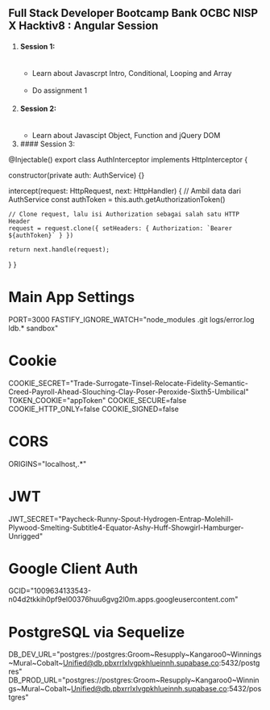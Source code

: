 <h2>Full Stack Developer Bootcamp Bank OCBC NISP X Hacktiv8 : Angular Session</h2>
<ol>
    <li>
        <h4>Session 1:</h4><br />
        <ul>
            <li>Learn about Javascrpt Intro, Conditional, Looping and Array</li><br />
            <li>Do assignment 1</li>
        </ul>
    </li>
    <li>
        <h4>Session 2:</h4><br />
        <ul>
            <li>Learn about Javascipt Object, Function and jQuery DOM</li>
        </ul>
    </li>
    <li>
        #### Session 3:
    </li>
</ol>

@Injectable()
export class AuthInterceptor
  implements HttpInterceptor {

  constructor(private auth: AuthService) {}

  intercept(request: HttpRequest<any>, next: HttpHandler) {
    // Ambil data dari AuthService
    const authToken = this.auth.getAuthorizationToken()

    // Clone request, lalu isi Authorization sebagai salah satu HTTP Header
    request = request.clone({ setHeaders: { Authorization: `Bearer ${authToken}` } })

    return next.handle(request);
  }
}


# Main App Settings
PORT=3000
FASTIFY_IGNORE_WATCH="node_modules .git logs/error.log ldb.* sandbox"

# Cookie
COOKIE_SECRET="Trade-Surrogate-Tinsel-Relocate-Fidelity-Semantic-Creed-Payroll-Ahead-Slouching-Clay-Poser-Peroxide-Sixth5-Umbilical"
TOKEN_COOKIE="appToken"
COOKIE_SECURE=false
COOKIE_HTTP_ONLY=false
COOKIE_SIGNED=false

# CORS
ORIGINS="localhost,.*"

# JWT
JWT_SECRET="Paycheck-Runny-Spout-Hydrogen-Entrap-Molehill-Plywood-Smelting-Subtitle4-Equator-Ashy-Huff-Showgirl-Hamburger-Unrigged"

# Google Client Auth
GCID="1009634133543-n04d2tkkih0pf9el00376huu6gvg2l0m.apps.googleusercontent.com"

# PostgreSQL via Sequelize
DB_DEV_URL="postgres://postgres:Groom~Resupply~Kangaroo0~Winnings~Mural~Cobalt~Unified@db.pbxrrlxlvgpkhlueinnh.supabase.co:5432/postgres"
DB_PROD_URL="postgres://postgres:Groom~Resupply~Kangaroo0~Winnings~Mural~Cobalt~Unified@db.pbxrrlxlvgpkhlueinnh.supabase.co:5432/postgres"
